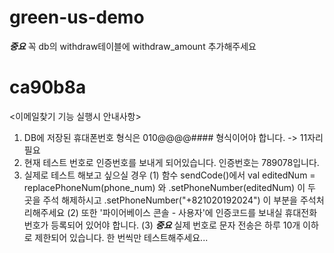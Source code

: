 # green-us-demo
***중요***
꼭 db의 withdraw테이블에 withdraw_amount 추가해주세요


# ca90b8a
<이메일찾기 기능 실행시 안내사항>
1. DB에 저장된 휴대폰번호 형식은 010@@@@#### 형식이어야 합니다. -> 11자리 필요
2. 현재 테스트 번호로 인증번호를 보내게 되어있습니다. 인증번호는 789078입니다.
3. 실제로 테스트 해보고 싶으실 경우
(1)
함수 sendCode()에서 val editedNum = replacePhoneNum(phone_num) 와 .setPhoneNumber(editedNum) 이 두 곳을 주석 해제하시고 
.setPhoneNumber("+821020192024") 이 부분을 주석처리해주세요
(2)
또한 '파이어베이스 콘솔 - 사용자'에 인증코드를 보내실 휴대전화번호가 등록되어 있어야 합니다.
(3) ***중요***
실제 번호로 문자 전송은 하루 10개 이하로 제한되어 있습니다. 한 번씩만 테스트해주세요...
